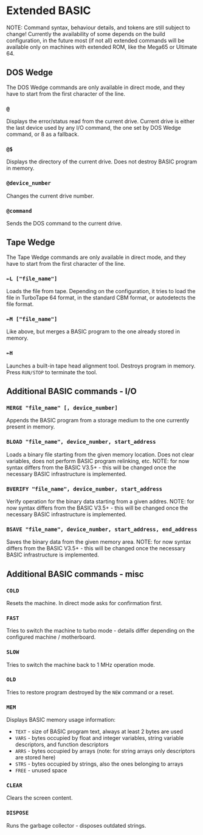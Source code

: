 
# Extended BASIC

NOTE: Command syntax, behaviour details, and tokens are still subject to change! Currently the availability of some depends on the build configuration, in the future most (if not all) extended commands will be available only on machines with extended ROM, like the Mega65 or Ultimate 64.

## DOS Wedge

The DOS Wedge commands are only available in direct mode, and they have to start from the first character of the line.

### `@`

Displays the error/status read from the current drive. Current drive is either the last device used by any I/O command, the one set by DOS Wedge command, or 8 as a fallback.

### `@$`

Displays the directory of the current drive. Does not destroy BASIC program in memory.

### `@device_number`

Changes the current drive number.

### `@command`

Sends the DOS command to the current drive.

## Tape Wedge

The Tape Wedge commands are only available in direct mode, and they have to start from the first character of the line.

### `←L ["file_name"]`

Loads the file from tape. Depending on the configuration, it tries to load the file in TurboTape 64 format, in the standard CBM format, or autodetects the file format.

### `←M ["file_name"]`

Like above, but merges a BASIC program to the one already stored in memory.

### `←H`

Launches a built-in tape head alignment tool. Destroys program in memory. Press `RUN/STOP` to terminate the tool.

## Additional BASIC commands - I/O

### `MERGE "file_name" [, device_number]`

Appends the BASIC program from a storage medium to the one currently present in memory.

### `BLOAD "file_name", device_number, start_address`

Loads a binary file starting from the given memory location. Does not clear variables, does not perform BASIC program relinking, etc. NOTE: for now syntax differs from the BASIC V3.5+ - this will be changed once the necessary BASIC infrastructure is implemented.

### `BVERIFY "file_name", device_number, start_address`

Verify operation for the binary data starting from a given addres. NOTE: for now syntax differs from the BASIC V3.5+ - this will be changed once the necessary BASIC infrastructure is implemented.

### `BSAVE "file_name", device_number, start_address, end_address`

Saves the binary data from the given memory area. NOTE: for now syntax differs from the BASIC V3.5+ - this will be changed once the necessary BASIC infrastructure is implemented.

## Additional BASIC commands - misc

### `COLD`

Resets the machine. In direct mode asks for confirmation first.

### `FAST`

Tries to switch the machine to turbo mode - details differ depending on the configured machine / motherboard.

### `SLOW`

Tries to switch the machine back to 1 MHz operation mode.

### `OLD`

Tries to restore program destroyed by the `NEW` command or a reset.

### `MEM`

Displays BASIC memory usage information:
* `TEXT` - size of BASIC program text, always at least 2 bytes are used
* `VARS` - bytes occupied by float and integer variables, string variable descriptors, and function descriptors
* `ARRS` - bytes occupied by arrays (note: for string arrays only descriptors are stored here)
* `STRS` - bytes occupied by strings, also the ones belonging to arrays
* `FREE` - unused space

### `CLEAR`

Clears the screen content.

### `DISPOSE`

Runs the garbage collector - disposes outdated strings.
